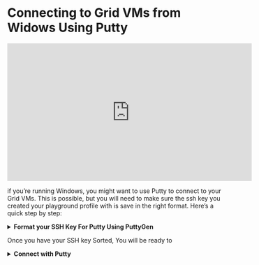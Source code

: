 # Connecting to Grid VMs from Widows Using Putty 

<iframe width="560" height="315" src="https://www.youtube.com/embed/NEXuWCggFB8" title="YouTube video player" frameborder="0" allow="accelerometer; autoplay; clipboard-write; encrypted-media; gyroscope; picture-in-picture; web-share" allowfullscreen></iframe>


if you’re running Windows, you might want to use Putty to connect to your Grid VMs. This is possible, but you will need to make sure the ssh key you created your playground profile with is save in the right format. Here’s a quick step by step:


<details>
	<summary><b>Format your SSH Key For Putty Using PuttyGen</b></summary>

First run PuttyGen. Even if you already have a key you want to use, this is the best way to get the public key in the proper format. If you don’t already have a key, choose RSA and hit generate. When you’re done, hit Save private key and write the .ppk file to disk. We’ll use this file in the next step to connect.

If you already had a key or want to return to this step later, hit the Load button and select the ppk file. At the top of the PuttyGen window, you’ll see a field with the public key:

![image](https://user-images.githubusercontent.com/44621168/214651082-2b45b153-2a9b-4026-a627-1dacee5fcb77.png)

Copy the public key from this window, making sure you get everything between ssh-rsa and the key comment rsa-key... in this case. Paste that into the ssh public key field in the playground or Terraform file for your deployment. In case of the playground, also save your profile after doing this.

*Copying and pasting the public key from your ppk file will not work. There are line breaks in the file that get interpreted as extra information when they get passed to the VM. You might have success removing the line breaks manually, but copying the public key from this gui window is the simplest and most reliable way to make this work.*
</details>

Once you have your SSH key Sorted, You will be ready to

<details>
	<summary><b>Connect with Putty</b></summary>

After you’ve added the key to your playground profile or Terraform file, create your deployment. There’s no way to change the SSH key in an existing deployment, you must delete and redeploy. Copy the IP address once the deployment is successful and then open Putty.

In Putty’s config screen, navigate to Connection > SSH > Auth:

![image](https://user-images.githubusercontent.com/44621168/214651140-7dd0999b-44cb-40fd-9c00-034aa550d8af.png)

Hit Browse… and select your ppk file. Then go to Session at the top of the left nav bar and enter your VMs IP address in the Host Name (or IP address) field. Then hit the Open button at the bottom of the window to start your session. When you are prompted for a user name, enter root and you should then get access to a terminal with no password prompt.

If you’re prompted for a password, something went wrong and you won’t be able to log in. Go back and check the steps above, then feel free to post questions or problems in this thread.
</details>
